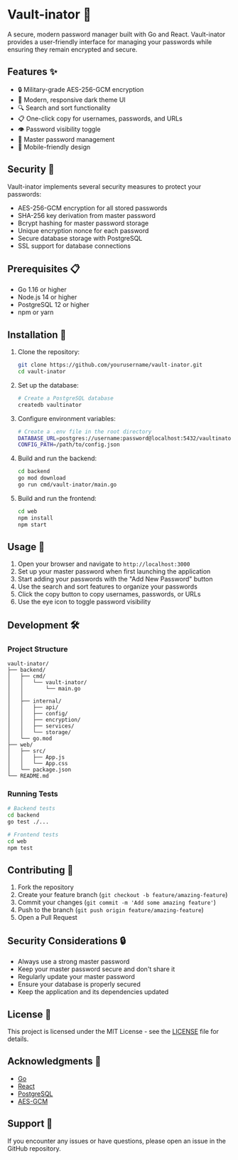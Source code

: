 # Vault-inator 🔐

A secure, modern password manager built with Go and React. Vault-inator provides a user-friendly interface for managing your passwords while ensuring they remain encrypted and secure.

## Features ✨

- 🔒 Military-grade AES-256-GCM encryption
- 🎨 Modern, responsive dark theme UI
- 🔍 Search and sort functionality
- 📋 One-click copy for usernames, passwords, and URLs
- 👁️ Password visibility toggle
- 🔄 Master password management
- 📱 Mobile-friendly design

## Security 🔐

Vault-inator implements several security measures to protect your passwords:

- AES-256-GCM encryption for all stored passwords
- SHA-256 key derivation from master password
- Bcrypt hashing for master password storage
- Unique encryption nonce for each password
- Secure database storage with PostgreSQL
- SSL support for database connections

## Prerequisites 📋

- Go 1.16 or higher
- Node.js 14 or higher
- PostgreSQL 12 or higher
- npm or yarn

## Installation 🚀

1. Clone the repository:
   ```bash
   git clone https://github.com/yourusername/vault-inator.git
   cd vault-inator
   ```

2. Set up the database:
   ```bash
   # Create a PostgreSQL database
   createdb vaultinator
   ```

3. Configure environment variables:
   ```bash
   # Create a .env file in the root directory
   DATABASE_URL=postgres://username:password@localhost:5432/vaultinator?sslmode=disable
   CONFIG_PATH=/path/to/config.json
   ```

4. Build and run the backend:
   ```bash
   cd backend
   go mod download
   go run cmd/vault-inator/main.go
   ```

5. Build and run the frontend:
   ```bash
   cd web
   npm install
   npm start
   ```

## Usage 📖

1. Open your browser and navigate to `http://localhost:3000`
2. Set up your master password when first launching the application
3. Start adding your passwords with the "Add New Password" button
4. Use the search and sort features to organize your passwords
5. Click the copy button to copy usernames, passwords, or URLs
6. Use the eye icon to toggle password visibility

## Development 🛠️

### Project Structure

```
vault-inator/
├── backend/
│   ├── cmd/
│   │   └── vault-inator/
│   │       └── main.go
│   │
│   ├── internal/
│   │   ├── api/
│   │   ├── config/
│   │   ├── encryption/
│   │   ├── services/
│   │   └── storage/
│   └── go.mod
├── web/
│   ├── src/
│   │   ├── App.js
│   │   └── App.css
│   └── package.json
└── README.md
```

### Running Tests

```bash
# Backend tests
cd backend
go test ./...

# Frontend tests
cd web
npm test
```

## Contributing 🤝

1. Fork the repository
2. Create your feature branch (`git checkout -b feature/amazing-feature`)
3. Commit your changes (`git commit -m 'Add some amazing feature'`)
4. Push to the branch (`git push origin feature/amazing-feature`)
5. Open a Pull Request

## Security Considerations 🔒

- Always use a strong master password
- Keep your master password secure and don't share it
- Regularly update your master password
- Ensure your database is properly secured
- Keep the application and its dependencies updated

## License 📄

This project is licensed under the MIT License - see the [LICENSE](LICENSE) file for details.

## Acknowledgments 🙏

- [Go](https://golang.org/)
- [React](https://reactjs.org/)
- [PostgreSQL](https://www.postgresql.org/)
- [AES-GCM](https://en.wikipedia.org/wiki/Galois/Counter_Mode)

## Support 💬

If you encounter any issues or have questions, please open an issue in the GitHub repository.
